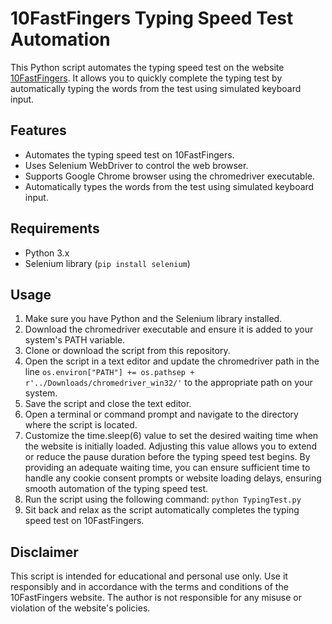 # 10FastFingers Typing Speed Test Automation

This Python script automates the typing speed test on the website [10FastFingers](https://10fastfingers.com/typing-test/english). It allows you to quickly complete the typing test by automatically typing the words from the test using simulated keyboard input.

## Features

- Automates the typing speed test on 10FastFingers.
- Uses Selenium WebDriver to control the web browser.
- Supports Google Chrome browser using the chromedriver executable.
- Automatically types the words from the test using simulated keyboard input.

## Requirements

- Python 3.x
- Selenium library (`pip install selenium`)

## Usage

1. Make sure you have Python and the Selenium library installed.
2. Download the chromedriver executable and ensure it is added to your system's PATH variable.
3. Clone or download the script from this repository.
4. Open the script in a text editor and update the chromedriver path in the line `os.environ["PATH"] += os.pathsep + r'../Downloads/chromedriver_win32/'` to the appropriate path on your system.
5. Save the script and close the text editor.
6. Open a terminal or command prompt and navigate to the directory where the script is located.
7. Customize the time.sleep(6) value to set the desired waiting time when the website is initially loaded. Adjusting this value allows you to extend or reduce the pause duration before the typing speed test begins. By providing an adequate waiting time, you can ensure sufficient time to handle any cookie consent prompts or website loading delays, ensuring smooth automation of the typing speed test.
8. Run the script using the following command:
``` python TypingTest.py ```
8. Sit back and relax as the script automatically completes the typing speed test on 10FastFingers.

## Disclaimer

This script is intended for educational and personal use only. Use it responsibly and in accordance with the terms and conditions of the 10FastFingers website. The author is not responsible for any misuse or violation of the website's policies.
